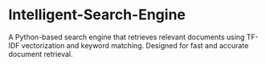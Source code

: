 # Intelligent-Search-Engine
A Python-based search engine that retrieves relevant documents using   TF-IDF vectorization and keyword matching. Designed for fast and accurate document retrieval.
